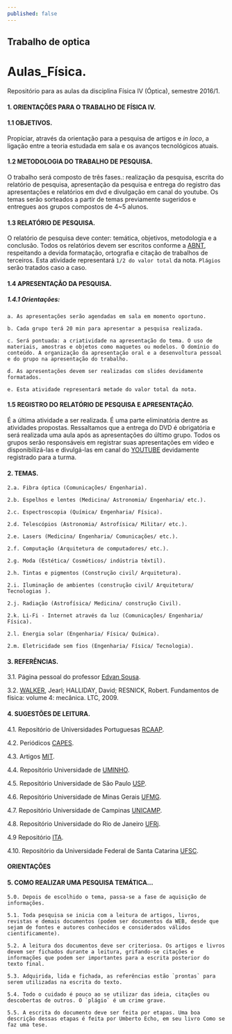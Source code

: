 ```yaml
---
published: false
---
```


## Trabalho de optica

# Aulas_Física.

Repositório para as aulas da disciplina Física IV (Óptica), semestre 2016/1.

#### 1. ORIENTAÇÕES PARA O TRABALHO DE FÍSICA IV. 
#### 1.1 OBJETIVOS.

Propiciar, através da orientação para a pesquisa de artigos e _in loco_, a ligação entre a teoria estudada em sala e os avanços tecnológicos atuais.

#### 1.2 METODOLOGIA DO TRABALHO DE PESQUISA.

O trabalho será composto de três fases.: realização da pesquisa, escrita do relatório de pesquisa, apresentação da pesquisa e entrega do registro das apresentações e relatórios em dvd e divulgação em canal do youtube. Os temas serão sorteados a partir de temas previamente sugeridos e entregues aos grupos compostos de 4~5 alunos. 

#### 1.3 RELATÓRIO DE PESQUISA.

O relatório de pesquisa deve conter: temática, objetivos, metodologia e a conclusão. Todos os relatórios devem ser escritos conforme a [ABNT](http://www.abnt.org.br/), respeitando a devida formatação, ortografia e citação de trabalhos de terceiros. Esta atividade representará `1/2 do valor total` da nota. `Plágios` serão tratados caso a caso.

#### 1.4 APRESENTAÇÃO DA PESQUISA.
##### 1.4.1 Orientações:

    a. As apresentações serão agendadas em sala em momento oportuno. 
    
    b. Cada grupo terá 20 min para apresentar a pesquisa realizada. 
    
    c. Será pontuada: a criatividade na apresentação do tema. O uso de materiais, amostras e objetos como maquetes ou modelos. O domínio do conteúdo. A organização da apresentação oral e a desenvoltura pessoal e do grupo na apresentação do trabalho. 
    
    d. As apresentações devem ser realizadas com slides devidamente formatados.
    
    e. Esta atividade representará metade do valor total da nota.

#### 1.5 REGISTRO DO RELATÓRIO DE PESQUISA E APRESENTAÇÃO. 

É a última atividade a ser realizada. É uma parte eliminatória dentre as atividades propostas. Ressaltamos que a entrega do DVD é obrigatória e será realizada uma aula após as apresentações do último grupo. Todos os grupos serão responsáveis em registrar suas apresentações em vídeo e disponibilizá-las e divulgá-las em canal do [YOUTUBE](https://www.youtube.com/) devidamente registrado para a turma.

#### 2. TEMAS.

    2.a. Fibra óptica (Comunicações/ Engenharia).
    
    2.b. Espelhos e lentes (Medicina/ Astronomia/ Engenharia/ etc.).
    
    2.c. Espectroscopia (Química/ Engenharia/ Física).
    
    2.d. Telescópios (Astronomia/ Astrofísica/ Militar/ etc.).
    
    2.e. Lasers (Medicina/ Engenharia/ Comunicações/ etc.).
    
    2.f. Computação (Arquitetura de computadores/ etc.).
    
    2.g. Moda (Estética/ Cosméticos/ indústria têxtil).
    
    2.h. Tintas e pigmentos (Construção civil/ Arquitetura).
    
    2.i. Iluminação de ambientes (construção civil/ Arquitetura/ Tecnologias ).
    
    2.j. Radiação (Astrofísica/ Medicina/ construção Civil).
    
    2.k. Li-Fi - Internet através da luz (Comunicações/ Engenharia/ Física).
    
    2.l. Energia solar (Engenharia/ Física/ Química).
    
    2.m. Eletricidade sem fios (Engenharia/ Física/ Tecnologia).
    
#### 3. REFERÊNCIAS.

3.1.  Página pessoal do professor [Edvan Sousa](https://about.me/edvansousa).

3.2.  [WALKER](http://www.amazon.com.br/Fundamentos-F%C3%ADsica-%C3%93ptica-F%C3%ADsica-Moderna/dp/8521619065/ref=pd_bxgy_14_3?ie=UTF8&refRID=1NAQ1PEC1H95NF13MAD8), Jearl; HALLIDAY, David; RESNICK, Robert. Fundamentos de física: volume 4: mecânica. LTC, 2009.

#### 4. SUGESTÕES DE LEITURA.

4.1. Repositório de Universidades Portuguesas [RCAAP](http://projeto.rcaap.pt/index.php/lang-pt/como-pesquisar-documentos/introducao-4).

4.2. Periódicos [CAPES](http://www-periodicos-capes-gov-br.ez20.periodicos.capes.gov.br/index.php?option=com_phome).

4.3. Artigos [MIT](http://web.mit.edu/comm-forum/papers.html).

4.4. Repositório Universidade de [UMINHO](https://repositorium.sdum.uminho.pt).

4.5. Repositório Universidade de São Paulo [USP](http://www.teses.usp.br/).

4.6. Repositório Universidade de Minas Gerais [UFMG](https://dspaceprod02.grude.ufmg.br/dspace/).

4.7. Repositório Universidade de Campinas [UNICAMP](http://www.bibliotecadigital.unicamp.br/).

4.8. Repositório Universidade do Rio de Janeiro [UFRj](http://www.sibi.ufrj.br/).

4.9  Repositório [ITA](http://sistema.bibliotecas-bdigital.fgv.br/bases/instituto-tecnologico-da-aeronautica-ita-biblioteca-digital).

4.10. Repositório da Universidade Federal de Santa Catarina [UFSC](https://repositorio.ufsc.br/handle/123456789/74645).

#### ORIENTAÇÕES
#### 5. COMO REALIZAR UMA PESQUISA TEMÁTICA...
    
    5.0. Depois de escolhido o tema, passa-se a fase de aquisição de informações.
    
    5.1. Toda pesquisa se inicia com a leitura de artigos, livros, revistas e demais documentos (podem ser documentos da WEB, desde que sejam de fontes e autores conhecidos e considerados válidos cientificamente). 
    
    5.2. A leitura dos documentos deve ser criteriosa. Os artigos e livros devem ser fichados durante a leitura, grifando-se citações e informações que podem ser importantes para a escrita posterior do texto final.
    
    5.3. Adquirida, lida e fichada, as referências estão `prontas` para serem utilizadas na escrita do texto.
    
    5.4. Todo o cuidado é pouco ao se utilizar das ideia, citações ou descobertas de outros. O `plágio` é um crime grave.
    
    5.5. A escrita do documento deve ser feita por etapas. Uma boa descrição dessas etapas é feita por Umberto Echo, em seu livro Como se faz uma tese.